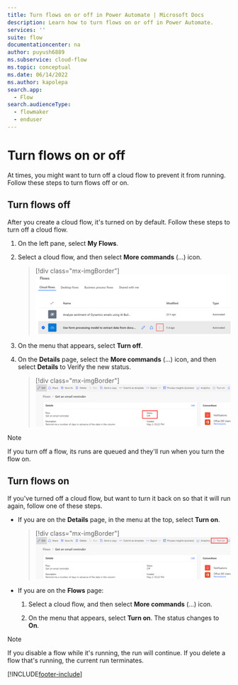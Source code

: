 ```yaml
---
title: Turn flows on or off in Power Automate | Microsoft Docs
description: Learn how to turn flows on or off in Power Automate.
services: ''
suite: flow
documentationcenter: na
author: puyush6889
ms.subservice: cloud-flow
ms.topic: conceptual
ms.date: 06/14/2022
ms.author: kapolepa
search.app:
  - Flow
search.audienceType:
  - flowmaker
  - enduser
---
```


# Turn flows on or off

At times, you might want to turn off a cloud flow to prevent it from running. Follow these steps to turn flows off or on.

## Turn flows off

After you create a cloud flow, it's turned on by default. Follow these steps to turn off a cloud flow.

1. On the left pane, select **My Flows**.

1. Select a cloud flow, and then select **More commands** (...) icon.

    >[!div class="mx-imgBorder"]
    >![Screenshot of the More commands icon.](./media/disable-flow/flows-collapsed-menu.png "More commands icon")
    
1. On the menu that appears, select **Turn off**. <!--Note from Sweeny: Can we add the screenshot here as well for more clarity-->

1. On the **Details** page, select the **More commands** (...) icon, and then select **Details** to Verify the new status.

    >[!div class="mx-imgBorder"]
    >![Screenshot of flow status on Details page.](./media/disable-flow/flow-details-page-new-status.png "Flow status on the Details page")

>[!NOTE]
>If you turn off a flow, its runs are queued and they'll run when you turn the flow on.

## Turn flows on

If you've turned off a cloud flow, but want to turn it back on so that it will run again, follow one of these steps.

- If you are on the **Details** page, in the menu at the top, select **Turn on**.

    >[!div class="mx-imgBorder"]
    >![Screenshot of the 'Turn on' menu option.](./media/disable-flow/flow-details-page-new-status-on.png "'Turn on' menu option")

- If you are on the **Flows** page:

    1. Select a cloud flow, and then select **More commands** (...) icon.

    1. On the menu that appears, select **Turn on**. The status changes to **On**.

>[!NOTE]
>If you disable a flow while it's running, the run will continue. If you delete a flow that's running, the current run terminates.

[!INCLUDE[footer-include](includes/footer-banner.md)]
